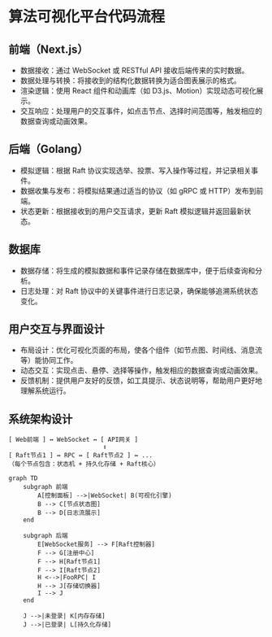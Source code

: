 # 算法可视化平台代码流程

## 前端（Next.js）

- 数据接收：通过 WebSocket 或 RESTful API 接收后端传来的实时数据。
- 数据处理与转换：将接收到的结构化数据转换为适合图表展示的格式。
- 渲染逻辑：使用 React 组件和动画库（如 D3.js、Motion）实现动态可视化展示。
- 交互响应：处理用户的交互事件，如点击节点、选择时间范围等，触发相应的数据查询或动画效果。

## 后端（Golang）

- 模拟逻辑：根据 Raft 协议实现选举、投票、写入操作等过程，并记录相关事件。
- 数据收集与发布：将模拟结果通过适当的协议（如 gRPC 或 HTTP）发布到前端。
- 状态更新：根据接收到的用户交互请求，更新 Raft 模拟逻辑并返回最新状态。

## 数据库

- 数据存储：将生成的模拟数据和事件记录存储在数据库中，便于后续查询和分析。
- 日志处理：对 Raft 协议中的关键事件进行日志记录，确保能够追溯系统状态变化。

## 用户交互与界面设计

- 布局设计：优化可视化页面的布局，使各个组件（如节点图、时间线、消息流等）能协同工作。
- 动态交互：实现点击、悬停、选择等操作，触发相应的数据查询或动画效果。
- 反馈机制：提供用户友好的反馈，如工具提示、状态说明等，帮助用户更好地理解系统运行。

## 系统架构设计

```
[ Web前端 ] ↔ WebSocket ↔ [ API网关 ]
                          ↕
[ Raft节点1 ] ↔ RPC ↔ [ Raft节点2 ] ↔ ...
（每个节点包含：状态机 + 持久化存储 + Raft核心）
```

```mermaid
graph TD
    subgraph 前端
        A[控制面板] -->|WebSocket| B(可视化引擎)
        B --> C[节点状态图]
        B --> D[日志流展示]
    end

    subgraph 后端
        E[WebSocket服务] --> F[Raft控制器]
        F --> G[注册中心]
        F --> H[Raft节点1]
        F --> I[Raft节点2]
        H <-->|FooRPC| I
        H --> J[存储切换器]
        I --> J
    end

    J -->|未登录| K[内存存储]
    J -->|已登录| L[持久化存储]
```

